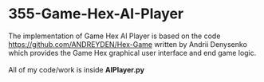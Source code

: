 # 355-Game-Hex-AI-Player

The implementation of Game Hex AI Player is based on the code https://github.com/ANDREYDEN/Hex-Game written by Andrii Denysenko which provides the Game Hex graphical user interface and end game logic.
<br/>
<br/>
All of my code/work is inside <b>AIPlayer.py</b>
